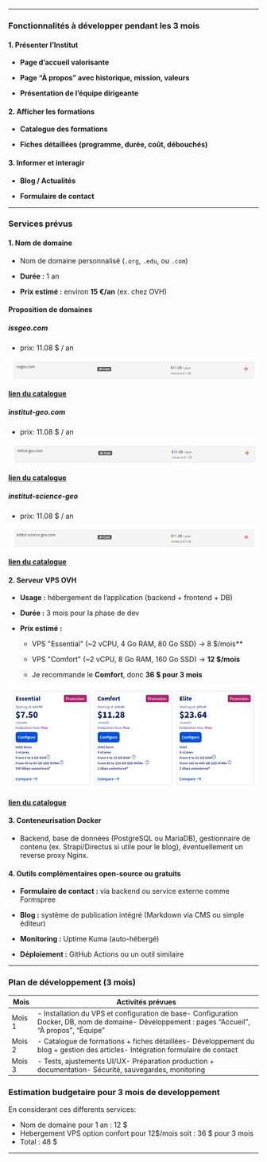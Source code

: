 
---

### Fonctionnalités à développer pendant les 3 mois

#### 1. Présenter l’Institut

- **Page d’accueil valorisante**
    
- **Page “À propos” avec historique, mission, valeurs**
    
- **Présentation de l’équipe dirigeante**
    

#### 2. Afficher les formations

- **Catalogue des formations**
    
- **Fiches détaillées (programme, durée, coût, débouchés)**
    

#### 3. Informer et interagir

- **Blog / Actualités**
    
- **Formulaire de contact**
    

---

### Services prévus

#### 1. **Nom de domaine**

- Nom de domaine personnalisé (`.org`, `.edu`, ou `.com`)
    
- **Durée :** 1 an
    
- **Prix estimé :** environ **15 €/an** (ex. chez OVH)

#### Proposition de domaines

##### issgeo.com

- prix: 11.08 $ / an

![image](./issgeo.png)

**[lien du catalogue](https://porkbun.com/checkout/search?prb=c54202b292&q=issgeo.com&tlds=&idnLanguage=&search=search&csrf_pb=ff179eb5bc453424fcf0654d39775312)**

##### institut-geo.com

- prix: 11.08 $ / an

![image](./institut-geo.png)

**[lien du catalogue](https://porkbun.com/checkout/search?prb=a16f0ae4e8&q=intitut-geo.com&tlds=&idnLanguage=&search=search&csrf_pb=7b3bae220b77e5be8c8b127cf1ae1e13)**

##### institut-science-geo

- prix: 11.08 $ / an

![image](./institut-science-geo.png)

**[lien du catalogue](https://porkbun.com/checkout/search?prb=d37f305cd7&q=intitut-science-geo.com&tlds=&idnLanguage=&search=search&csrf_pb=2743b87bf0a4883fb11393c60f72fd17)**

#### 2. **Serveur VPS OVH**

- **Usage :** hébergement de l’application (backend + frontend + DB)
    
- **Durée :** 3 mois pour la phase de dev
    
- **Prix estimé :**
    
    - VPS "Essential" (~2 vCPU, 4 Go RAM, 80 Go SSD) → 8 $/mois**
        
    - VPS "Comfort" (~2 vCPU, 8 Go RAM, 160 Go SSD) → **12 $/mois**
        
    - Je recommande le **Comfort**, donc **36 $ pour 3 mois**

![image](./ovh.png)

**[lien du catalogue](https://us.ovhcloud.com/vps/)**


#### 3. **Conteneurisation Docker**

- Backend, base de données (PostgreSQL ou MariaDB), gestionnaire de contenu (ex. Strapi/Directus si utile pour le blog), éventuellement un reverse proxy Nginx.
    

#### 4. **Outils complémentaires open-source ou gratuits**

- **Formulaire de contact :** via backend ou service externe comme Formspree
    
- **Blog :** système de publication intégré (Markdown via CMS ou simple éditeur)
    
- **Monitoring :** Uptime Kuma (auto-hébergé)
    
- **Déploiement :** GitHub Actions ou un outil similaire
    

---

### Plan de développement (3 mois)

| Mois   | Activités prévues                                                                                                                               |
| ------ | ----------------------------------------------------------------------------------------------------------------------------------------------- |
| Mois 1 | - Installation du VPS et configuration de base- Configuration Docker, DB, nom de domaine- Développement : pages “Accueil”, “À propos”, “Équipe” |
| Mois 2 | - Catalogue de formations + fiches détaillées- Développement du blog + gestion des articles- Intégration formulaire de contact                  |
| Mois 3 | - Tests, ajustements UI/UX- Préparation production + documentation- Sécurité, sauvegardes, monitoring                                           |

### Estimation budgetaire pour 3 mois de developpement

En considerant ces differents services:
- Nom de domaine pour 1 an : 12 $
- Hebergement VPS option confort pour 12$/mois soit : 36 $ pour 3 mois
- Total : 48 $
---
